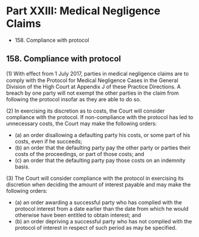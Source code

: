 # Part XXIII: Medical Negligence Claims

<ul type="*">
	<li>158. Compliance with protocol</li>
</ul>

## 158. Compliance with protocol

(1) With eﬀect from 1 July 2017, parties in medical negligence claims are to comply with the Protocol for Medical Negligence Cases in the General Division of the High Court at Appendix J of these Practice Directions. A breach by one party will not exempt the other parties in the claim from following the protocol insofar as they are able to do so.

(2) In exercising its discretion as to costs, the Court will consider compliance with the protocol. If non-compliance with the protocol has led to unnecessary costs, the Court may make the following orders:

<ul type="*">
	<li>(a) an order disallowing a defaulting party his costs, or some part of his costs, even if he succeeds;</li>
	<li>(b) an order that the defaulting party pay the other party or parties their costs of the proceedings, or part of those costs; and</li>
	<li>(c) an order that the defaulting party pay those costs on an indemnity basis.</li>
</ul>

(3) The Court will consider compliance with the protocol in exercising its discretion when deciding the amount of interest payable and may make the following orders:

<ul type="*">
	<li>(a) an order awarding a successful party who has complied with the protocol interest from a date earlier than the date from which he would otherwise have been entitled to obtain interest; and</li>
	<li>(b) an order depriving a successful party who has not complied with the protocol of interest in respect of such period as may be specified.</li>
</ul>
